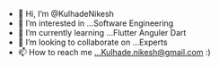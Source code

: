 - 👋 Hi, I’m @KulhadeNikesh
- 👀 I’m interested in ...Software Engineering 
- 🌱 I’m currently learning ...Flutter Anguler Dart
- 💞️ I’m looking to collaborate on ...Experts 
- 📫 How to reach me ...Kulhade.nikesh@gmail.com
:)

<!---
KulhadeNikesh/KulhadeNikesh is a ✨ special ✨ repository because its `README.md` (this file) appears on your GitHub profile.
You can click the Preview link to take a look at your changes.
--->
